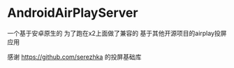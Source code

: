 # AndroidAirPlayServer
一个基于安卓原生的 为了跑在x2上面做了兼容的 基于其他开源项目的airplay投屏应用

感谢 https://github.com/serezhka 的投屏基础库